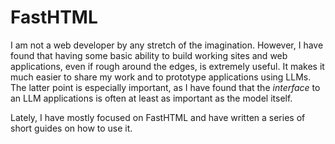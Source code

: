 # FastHTML

I am not a web developer by any stretch of the imagination. However, I have found that having some basic ability to build working sites and web applications, even if rough around the edges, is extremely useful. It makes it much easier to share my work and to prototype applications using LLMs. The latter point is especially important, as I have found that the *interface* to an LLM applications is often at least as important as the model itself.

Lately, I have mostly focused on FastHTML and have written a series of short guides on how to use it.

```{tableofcontents}
```